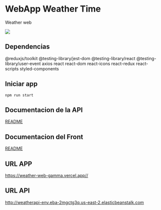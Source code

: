 # WebApp Weather Time

Weather web

<img src="https://avatars.githubusercontent.com/u/8603161?s=400&u=97c491cad28381f2806e6271bb1013adab38208f&v=4">

## Dependencias

  @reduxjs/toolkit
  @testing-library/jest-dom
  @testing-library/react
  @testing-library/user-event
  axios
  react
  react-dom
  react-icons
  react-redux
  react-scripts
  styled-components

## Iniciar app

    npm run start

## Documentacion de la API

<a href="https://github.com/errrTote/weather-api">README</a>

## Documentacion del Front

<a href="https://github.com/errrTote/weather-web">README</a>

## URL APP

<a href="https://weather-web-gamma.vercel.app/">https://weather-web-gamma.vercel.app//</a>

## URL API

http://weatherapi-env.eba-2mgctg3q.us-east-2.elasticbeanstalk.com
